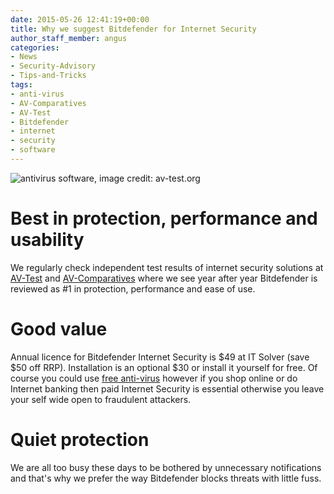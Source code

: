 ```yaml
---
date: 2015-05-26 12:41:19+00:00
title: Why we suggest Bitdefender for Internet Security
author_staff_member: angus
categories:
- News
- Security-Advisory
- Tips-and-Tricks
tags:
- anti-virus
- AV-Comparatives
- AV-Test
- Bitdefender
- internet
- security
- software
---
```


![antivirus software, image credit: av-test.org](/assets/images/AV-Test-The-best-antivirus-software-for-Windows-Home-User-2015.png) 
# Best in protection, performance and usability
We regularly check independent test results of internet security solutions at [AV-Test](https://www.av-test.org/en/antivirus/home-windows/) and [AV-Comparatives](https://www.av-comparatives.org/dynamic-tests/) where we see year after year Bitdefender is reviewed as #1 in protection, performance and ease of use.


# Good value


Annual licence for Bitdefender Internet Security is $49 at IT Solver (save $50 off RRP). Installation is an optional $30 or install it yourself for free. Of course you could use [free anti-virus](https://r.duckduckgo.com/l/?kh=-1&uddg=http%3A%2F%2Fwww.bitdefender.com.au%2Fsolutions%2Ffree.html) however if you shop online or do Internet banking then paid Internet Security is essential otherwise you leave your self wide open to fraudulent attackers.


# Quiet protection


We are all too busy these days to be bothered by unnecessary notifications and that's why we prefer the way Bitdefender blocks threats with little fuss.